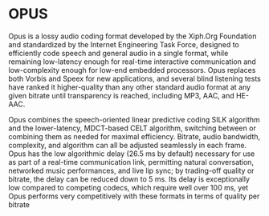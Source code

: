 # OPUS


Opus is a lossy audio coding format developed by the Xiph.Org Foundation
and standardized by the Internet Engineering Task Force, designed to
efficiently code speech and general audio in a single format, while
remaining low-latency enough for real-time interactive communication and
low-complexity enough for low-end embedded processors. Opus replaces
both Vorbis and Speex for new applications, and several blind listening
tests have ranked it higher-quality than any other standard audio format
at any given bitrate until transparency is reached, including MP3, AAC,
and HE-AAC.

Opus combines the speech-oriented linear predictive coding SILK
algorithm and the lower-latency, MDCT-based CELT algorithm, switching
between or combining them as needed for maximal efficiency. Bitrate,
audio bandwidth, complexity, and algorithm can all be adjusted
seamlessly in each frame. Opus has the low algorithmic delay (26.5 ms by
default) necessary for use as part of a real-time communication link,
permitting natural conversation, networked music performances, and live
lip sync; by trading-off quality or bitrate, the delay can be reduced
down to 5 ms. Its delay is exceptionally low compared to competing
codecs, which require well over 100 ms, yet Opus performs very
competitively with these formats in terms of quality per bitrate

